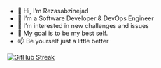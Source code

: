 - 👋 Hi, I’m Rezasabzinejad
- 👀 I’m a Software Developer & DevOps Engineer
- 🌱 I’m interested in new challenges and issues
- 💞️ My goal is to be my best self.
- 📫 Be yourself just a little better

<!---
Rezasabz/Rezasabz is a ✨ special ✨ repository because its `README.md` (this file) appears on your GitHub profile.
You can click the Preview link to take a look at your changes.
--->

[![GitHub Streak](https://streak-stats.demolab.com?user=Rezasabz&theme=dark&hide_border=true&date_format=M%20j%5B%2C%20Y%5D&mode=weekly)](https://git.io/streak-stats)
